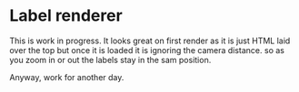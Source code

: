 # Label renderer
This is work in progress. It looks great on first render as it is just HTML laid over the top
but once it is loaded it is ignoring the camera distance. so as you zoom in or out the labels
stay in the sam position.

Anyway, work for another day.